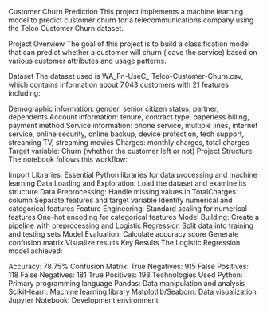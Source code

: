Customer Churn Prediction
This project implements a machine learning model to predict customer churn for a telecommunications company using the Telco Customer Churn dataset.

Project Overview
The goal of this project is to build a classification model that can predict whether a customer will churn (leave the service) based on various customer attributes and usage patterns.

Dataset
The dataset used is WA_Fn-UseC_-Telco-Customer-Churn.csv, which contains information about 7,043 customers with 21 features including:

Demographic information: gender, senior citizen status, partner, dependents
Account information: tenure, contract type, paperless billing, payment method
Service information: phone service, multiple lines, internet service, online security, online backup, device protection, tech support, streaming TV, streaming movies
Charges: monthly charges, total charges
Target variable: Churn (whether the customer left or not)
Project Structure
The notebook follows this workflow:

Import Libraries: Essential Python libraries for data processing and machine learning
Data Loading and Exploration: Load the dataset and examine its structure
Data Preprocessing:
Handle missing values in TotalCharges column
Separate features and target variable
Identify numerical and categorical features
Feature Engineering:
Standard scaling for numerical features
One-hot encoding for categorical features
Model Building:
Create a pipeline with preprocessing and Logistic Regression
Split data into training and testing sets
Model Evaluation:
Calculate accuracy score
Generate confusion matrix
Visualize results
Key Results
The Logistic Regression model achieved:

Accuracy: 78.75%
Confusion Matrix:
True Negatives: 915
False Positives: 118
False Negatives: 181
True Positives: 193
Technologies Used
Python: Primary programming language
Pandas: Data manipulation and analysis
Scikit-learn: Machine learning library
Matplotlib/Seaborn: Data visualization
Jupyter Notebook: Development environment
